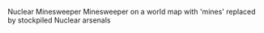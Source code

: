 Nuclear Minesweeper 
Minesweeper on a world map with 'mines' replaced by stockpiled Nuclear arsenals